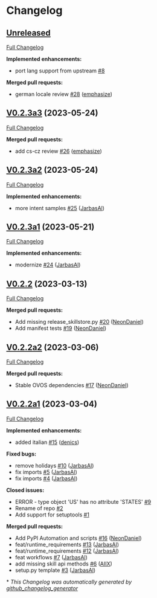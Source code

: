 # Changelog

## [Unreleased](https://github.com/OpenVoiceOS/skill-ovos-date-time/tree/HEAD)

[Full Changelog](https://github.com/OpenVoiceOS/skill-ovos-date-time/compare/V0.2.3a3...HEAD)

**Implemented enhancements:**

- port lang support from upstream [\#8](https://github.com/OpenVoiceOS/skill-ovos-date-time/issues/8)

**Merged pull requests:**

- german locale review [\#28](https://github.com/OpenVoiceOS/skill-ovos-date-time/pull/28) ([emphasize](https://github.com/emphasize))

## [V0.2.3a3](https://github.com/OpenVoiceOS/skill-ovos-date-time/tree/V0.2.3a3) (2023-05-24)

[Full Changelog](https://github.com/OpenVoiceOS/skill-ovos-date-time/compare/V0.2.3a2...V0.2.3a3)

**Merged pull requests:**

- add cs-cz review [\#26](https://github.com/OpenVoiceOS/skill-ovos-date-time/pull/26) ([emphasize](https://github.com/emphasize))

## [V0.2.3a2](https://github.com/OpenVoiceOS/skill-ovos-date-time/tree/V0.2.3a2) (2023-05-24)

[Full Changelog](https://github.com/OpenVoiceOS/skill-ovos-date-time/compare/V0.2.3a1...V0.2.3a2)

**Implemented enhancements:**

- more intent samples [\#25](https://github.com/OpenVoiceOS/skill-ovos-date-time/pull/25) ([JarbasAl](https://github.com/JarbasAl))

## [V0.2.3a1](https://github.com/OpenVoiceOS/skill-ovos-date-time/tree/V0.2.3a1) (2023-05-21)

[Full Changelog](https://github.com/OpenVoiceOS/skill-ovos-date-time/compare/V0.2.2...V0.2.3a1)

**Implemented enhancements:**

- modernize [\#24](https://github.com/OpenVoiceOS/skill-ovos-date-time/pull/24) ([JarbasAl](https://github.com/JarbasAl))

## [V0.2.2](https://github.com/OpenVoiceOS/skill-ovos-date-time/tree/V0.2.2) (2023-03-13)

[Full Changelog](https://github.com/OpenVoiceOS/skill-ovos-date-time/compare/V0.2.2a2...V0.2.2)

**Merged pull requests:**

- Add missing release\_skillstore.py [\#20](https://github.com/OpenVoiceOS/skill-ovos-date-time/pull/20) ([NeonDaniel](https://github.com/NeonDaniel))
- Add manifest tests [\#19](https://github.com/OpenVoiceOS/skill-ovos-date-time/pull/19) ([NeonDaniel](https://github.com/NeonDaniel))

## [V0.2.2a2](https://github.com/OpenVoiceOS/skill-ovos-date-time/tree/V0.2.2a2) (2023-03-06)

[Full Changelog](https://github.com/OpenVoiceOS/skill-ovos-date-time/compare/V0.2.2a1...V0.2.2a2)

**Merged pull requests:**

- Stable OVOS dependencies [\#17](https://github.com/OpenVoiceOS/skill-ovos-date-time/pull/17) ([NeonDaniel](https://github.com/NeonDaniel))

## [V0.2.2a1](https://github.com/OpenVoiceOS/skill-ovos-date-time/tree/V0.2.2a1) (2023-03-04)

[Full Changelog](https://github.com/OpenVoiceOS/skill-ovos-date-time/compare/f4a9679c41c73fba0ada479afa61091f4f2712ef...V0.2.2a1)

**Implemented enhancements:**

- added italian [\#15](https://github.com/OpenVoiceOS/skill-ovos-date-time/pull/15) ([denics](https://github.com/denics))

**Fixed bugs:**

- remove holidays [\#10](https://github.com/OpenVoiceOS/skill-ovos-date-time/pull/10) ([JarbasAl](https://github.com/JarbasAl))
- fix imports [\#5](https://github.com/OpenVoiceOS/skill-ovos-date-time/pull/5) ([JarbasAl](https://github.com/JarbasAl))
- fix imports [\#4](https://github.com/OpenVoiceOS/skill-ovos-date-time/pull/4) ([JarbasAl](https://github.com/JarbasAl))

**Closed issues:**

- ERROR - type object 'US' has no attribute 'STATES' [\#9](https://github.com/OpenVoiceOS/skill-ovos-date-time/issues/9)
- Rename of repo [\#2](https://github.com/OpenVoiceOS/skill-ovos-date-time/issues/2)
- Add support for setuptools [\#1](https://github.com/OpenVoiceOS/skill-ovos-date-time/issues/1)

**Merged pull requests:**

- Add PyPI Automation and scripts [\#16](https://github.com/OpenVoiceOS/skill-ovos-date-time/pull/16) ([NeonDaniel](https://github.com/NeonDaniel))
- feat/runtime\_requirements [\#13](https://github.com/OpenVoiceOS/skill-ovos-date-time/pull/13) ([JarbasAl](https://github.com/JarbasAl))
- feat/runtime\_requirements [\#12](https://github.com/OpenVoiceOS/skill-ovos-date-time/pull/12) ([JarbasAl](https://github.com/JarbasAl))
- feat workflows [\#7](https://github.com/OpenVoiceOS/skill-ovos-date-time/pull/7) ([JarbasAl](https://github.com/JarbasAl))
- add missing skill api methods [\#6](https://github.com/OpenVoiceOS/skill-ovos-date-time/pull/6) ([AIIX](https://github.com/AIIX))
- setup.py template [\#3](https://github.com/OpenVoiceOS/skill-ovos-date-time/pull/3) ([JarbasAl](https://github.com/JarbasAl))



\* *This Changelog was automatically generated by [github_changelog_generator](https://github.com/github-changelog-generator/github-changelog-generator)*
